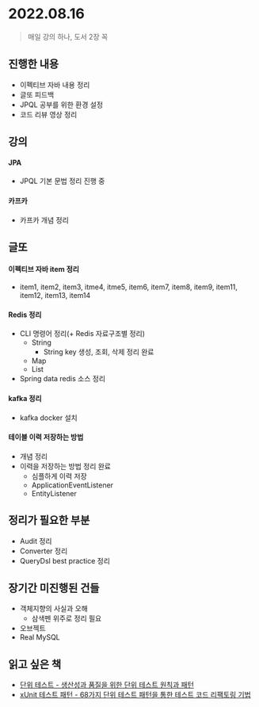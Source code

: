 # 2022.08.16
> 매일 강의 하나, 도서 2장 꼭

## 진행한 내용

- 이펙티브 자바 내용 정리
- 글또 피드백
- JPQL 공부를 위한 환경 설정
- 코드 리뷰 영상 정리

## 강의

#### JPA

- JPQL 기본 문법 정리 진행 중

#### 카프카

- 카프카 개념 정리

## 글또

#### 이펙티브 자바 item 정리

- item1, item2, item3, itme4, itme5, item6, item7, item8, item9, item11, item12, item13, item14

#### Redis 정리

- CLI 명령어 정리(+ Redis 자료구조별 정리)
	- String
		- String key 생성, 조회, 삭제 정리 완료
	- Map
	- List
- Spring data redis 소스 정리

#### kafka 정리

- kafka docker 설치

#### 테이블 이력 저장하는 방법

- 개념 정리
- 이력을 저장하는 방법 정리 완료
	- 심플하게 이력 저장
	- ApplicationEventListener
	- EntityListener

## 정리가 필요한 부분

- Audit 정리
- Converter 정리
- QueryDsl best practice 정리

## 장기간 미진행된 건들

- 객체지향의 사실과 오해
	- 삼색펜 위주로 정리 필요
- 오브젝트
- Real MySQL

## 읽고 싶은 책

- [단위 테스트 - 생산성과 품질을 위한 단위 테스트 원칙과 패턴](http://www.yes24.com/Product/Goods/104084175)
- [xUnit 테스트 패턴 - 68가지 단위 테스트 패턴을 통한 테스트 코드 리팩토링 기법](http://www.yes24.com/Product/Goods/3720055)
